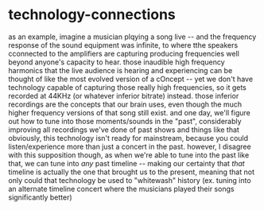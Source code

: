 # technology-connections

as an example, imagine a musician plqying a song live -- and the frequency response of the sound equipment was infinite, to where tthe speakers cconnected to the amplifiers are capturing producing frequencies well beyond anyone's capacity to hear. those inaudible high frequency harmonics that the live audience is hearing and experiencing can be thought of like the most evolved version of a cOncept -- yet we don't have technology capable of capturing those really high frequencies, so it gets recorded at 44KHz (or whatever inferior bitrate) instead. those inferior recordings are the concepts that our brain uses, even though the much higher frequency versions of that song still exist.
  and one day, we'll figure out how to tune into those moments/sounds in the "past", considerably improving all recordings we've done of past shows and things like that
    obviously, this technology isn't ready for mainstream, because you could listen/experience more than just a concert in the past. however, I disagree with this supposition though, as when we're able to tune into the past like that, we can tune into *any* past timeline -- making our certainty that *that* timeline is actually the one that brought us to the present, meaning that not only could that technology be used to "whitewash" history (ex. tuning into an alternate timeline concert where the musicians played their songs significantly better)
